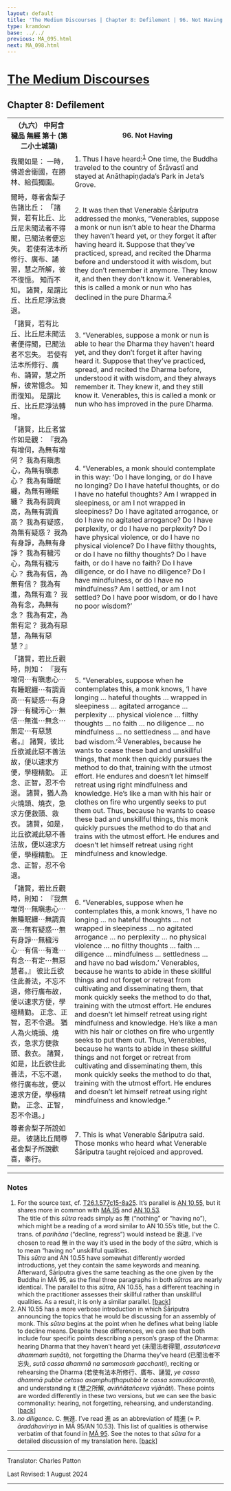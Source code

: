 ```yaml
---
layout: default
title: 'The Medium Discourses | Chapter 8: Defilement | 96. Not Having'
type: kramdown
base: ../../
previous: MA_095.html
next: MA_098.html
---
```


<h1><a href='index.html'>The Medium Discourses</a></h1>
<h2>Chapter 8: Defilement</h2>

<table class="trans">
  <th class='ch'>（九六） 中阿含 穢品 無經 第十 (第二小土城誦)</th>
  <th class='en'>96. Not Having</th>
  <tr>
    <td title='t125.2.577c16'>我聞如是： 一時，佛遊舍衛國，在勝林、給孤獨園。</td>
    <td id='p1'>1. Thus I have heard:<sup id="ref1"><a href="#n1">1</a></sup> One time, the Buddha traveled to the country of Śrāvastī and stayed at Anāthapiṇḍada’s Park in Jeta’s Grove.</td>
  </tr>
  <tr>
    <td title='t125.2.577c17'>爾時，尊者舍梨子告諸比丘： 「諸賢，若有比丘、比丘尼未聞法者不得聞，已聞法者便忘失。 若使有法本所修行、廣布、誦習，慧之所解，彼不復憶。 知而不知。 諸賢，是謂比丘、比丘尼淨法衰退。</td>
    <td id='p2'>2. It was then that Venerable Śāriputra addressed the monks, “Venerables, suppose a monk or nun isn’t able to hear the Dharma they haven’t heard yet, or they forget it after having heard it. Suppose that they’ve practiced, spread, and recited the Dharma before and understood it with wisdom, but they don’t remember it anymore. They know it, and then they don’t know it. Venerables, this is called a monk or nun who has declined in the pure Dharma.<sup id="ref2"><a href="#n2">2</a></sup></td>
  </tr>
  <tr>
    <td title='t125.2.577c21'>「諸賢，若有比丘、比丘尼未聞法者便得聞，已聞法者不忘失。 若使有法本所修行、廣布、誦習，慧之所解，彼常憶念。 知而復知。 是謂比丘、比丘尼淨法轉增。</td>
    <td id='p3'>3. “Venerables, suppose a monk or nun is able to hear the Dharma they haven’t heard yet, and they don’t forget it after having heard it. Suppose that they’ve practiced, spread, and recited the Dharma before, understood it with wisdom, and they always remember it. They knew it, and they still know it. Venerables, this is called a monk or nun who has improved in the pure Dharma.</td>
  </tr>
  <tr>
    <td title='t125.2.577c25'>「諸賢，比丘者當作如是觀： 『我為有增伺，為無有增伺？ 我為有瞋恚心，為無有瞋恚心？ 我為有睡眠纏，為無有睡眠纏？ 我為有調貢高，為無有調貢高？ 我為有疑惑，為無有疑惑？ 我為有身諍，為無有身諍？ 我為有穢污心，為無有穢污心？ 我為有信，為無有信？ 我為有進，為無有進？ 我為有念，為無有念？ 我為有定，為無有定？ 我為有惡慧，為無有惡慧？』</td>
    <td id='p4'>4. “Venerables, a monk should contemplate in this way: ‘Do I have longing, or do I have no longing? Do I have hateful thoughts, or do I have no hateful thoughts? Am I wrapped in sleepiness, or am I not wrapped in sleepiness? Do I have agitated arrogance, or do I have no agitated arrogance? Do I have perplexity, or do I have no perplexity? Do I have physical violence, or do I have no physical violence? Do I have filthy thoughts, or do I have no filthy thoughts? Do I have faith, or do I have no faith? Do I have diligence, or do I have no diligence? Do I have mindfulness, or do I have no mindfulness? Am I settled, or am I not settled? Do I have poor wisdom, or do I have no poor wisdom?’</td>
  </tr>
  <tr>
    <td title='t125.2.578a4'>「諸賢，若比丘觀時，則知： 『我有增伺⋯有瞋恚心⋯有睡眠纏⋯有調貢高⋯有疑惑⋯有身諍⋯有穢污心⋯無信⋯無進⋯無念⋯無定⋯有惡慧者。』 諸賢，彼比丘欲滅此惡不善法故，便以速求方便，學極精勤。 正念、正智，忍不令退。 諸賢，猶人為火燒頭、燒衣，急求方便救頭、救衣。 諸賢，如是，比丘欲滅此惡不善法故，便以速求方便，學極精勤。 正念、正智，忍不令退。</td>
    <td id='p5'>5. “Venerables, suppose when he contemplates this, a monk knows, ‘I have longing … hateful thoughts … wrapped in sleepiness … agitated arrogance … perplexity … physical violence … filthy thoughts … no faith … no diligence … no mindfulness … no settledness … and have bad wisdom.’<sup id="ref3"><a href="#n3">3</a></sup> Venerables, because he wants to cease these bad and unskillful things, that monk then quickly pursues the method to do that, training with the utmost effort. He endures and doesn’t let himself retreat using right mindfulness and knowledge. He’s like a man with his hair or clothes on fire who urgently seeks to put them out. Thus, because he wants to cease these bad and unskillful things, this monk quickly pursues the method to do that and trains with the utmost effort. He endures and doesn’t let himself retreat using right mindfulness and knowledge.</td>
  </tr>
  <tr>
    <td title='t125.2.578a12'>「諸賢，若比丘觀時，則知： 『我無增伺⋯無瞋恚心⋯無睡眠纏⋯無調貢高⋯無有疑惑⋯無有身諍⋯無穢污心⋯有信⋯有進⋯有念⋯有定⋯無惡慧者。』 彼比丘欲住此善法，不忘不退，修行廣布故，便以速求方便，學極精勤。 正念、正智，忍不令退。 猶人為火燒頭、燒衣，急求方便救頭、救衣。 諸賢，如是，比丘欲住此善法，不忘不退，修行廣布故，便以速求方便，學極精勤。 正念、正智，忍不令退。」</td>
    <td id='p6'>6. “Venerables, suppose when he contemplates this, a monk knows, ‘I have no longing … no hateful thoughts … not wrapped in sleepiness … no agitated arrogance … no perplexity … no physical violence … no filthy thoughts … faith … diligence … mindfulness … settledness … and have no bad wisdom.’ Venerables, because he wants to abide in these skillful things and not forget or retreat from cultivating and disseminating them, that monk quickly seeks the method to do that, training with the utmost effort. He endures and doesn’t let himself retreat using right mindfulness and knowledge. He’s like a man with his hair or clothes on fire who urgently seeks to put them out. Thus, Venerables, because he wants to abide in these skillful things and not forget or retreat from cultivating and disseminating them, this monk quickly seeks the method to do that, training with the utmost effort. He endures and doesn’t let himself retreat using right mindfulness and knowledge.”</td>
  </tr>
  <tr>
    <td title='t125.2.578a21'>尊者舍梨子所說如是。 彼諸比丘聞尊者舍梨子所說歡喜，奉行。</td>
    <td id='p7'>7. This is what Venerable Śāriputra said. Those monks who heard what Venerable Śāriputra taught rejoiced and approved.</td>
  </tr>
</table>

<hr/>

<h3 id="notes">Notes</h3>

<ol>
<li id="n1">For the source text, cf. <a href="https://cbetaonline.dila.edu.tw/zh/T01n0026_p0577c15" target="_blank">T26.1.577c15-8a25</a>. It’s parallel is <a href="https://suttacentral.net/an10.55" target="_blank">AN 10.55</a>, but it shares more in common with <a href="MA_095.html" target="_blank">MĀ 95</a> and <a href="https://suttacentral.net/an10.53" target="_blank">AN 10.53</a>.<br/>
The title of this <em>sūtra</em> reads simply as 無 (“nothing” or “having no”), which might be a reading of a word similar to AN 10.55’s title, but the C. trans. of <em>parihāna</em> (“decline, regress”) would instead be 衰退. I’ve chosen to read 無 in the way it’s used in the body of the <em>sūtra</em>, which is to mean “having no” unskillful qualities.<br/>
This <em>sūtra</em> and AN 10.55 have somewhat differently worded introductions, yet they contain the same keywords and meaning. Afterward, Śāriputra gives the same teaching as the one given by the Buddha in MĀ 95, as the final three paragraphs in both <em>sūtra</em>s are nearly identical. The parallel to this <em>sūtra</em>, AN 10.55, has a different teaching in which the practitioner assesses their skillful rather than unskillful qualities. As a result, it is only a similar parallel. [<a href="#ref1">back</a>]</li>
<li id="n2">AN 10.55 has a more verbose introduction in which Śāriputra announcing the topics that he would be discussing for an assembly of monk. This <em>sūtra</em> begins at the point when he defines what being liable to decline means. Despite these differences, we can see that both include four specific points describing a person’s grasp of the Dharma: hearing Dharma that they haven’t heard yet (未聞法者得聞, <em>assutañceva dhammaṁ suṇāti</em>), not forgetting the Dharma they’ve heard (已聞法者不忘失, <em>sutā cassa dhammā na sammosaṁ gacchanti</em>), reciting or rehearsing the Dharma (若使有法本所修行、廣布、誦習, <em>ye cassa dhammā pubbe cetaso asamphuṭṭhapubbā te cassa samudācaranti</em>), and understanding it (慧之所解, <em>aviññātañceva vijānāti</em>). These points are worded differently in these two versions, but we can see the basic commonality: hearing, not forgetting, rehearsing, and understanding. [<a href="#ref2">back</a>]</li>
<li id="n3"><em>no diligence</em>. C. 無進. I’ve read 進 as an abbreviation of 精進 (≈ P. <em>āraddhaviriya</em> in MĀ 95/AN 10.53). This list of qualities is otherwise verbatim of that found in <a href="MA_095.html" target="_blank">MĀ 95</a>. See the notes to that <em>sūtra</em> for a detailed discussion of my translation here. [<a href="#ref3">back</a>]</li>
</ol>

<hr/>

<p class="translator">Translator: Charles Patton</p>
<p class='revised'>Last Revised: 1 August 2024</p>

<hr/>